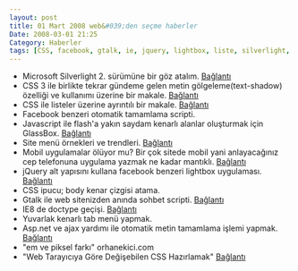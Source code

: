 ```yaml
---
layout: post
title: 01 Mart 2008 web&#039;den seçme haberler
Date: 2008-03-01 21:25
Category: Haberler
tags: [CSS, facebook, gtalk, ie, jquery, lightbox, liste, silverlight, text-shadow]
---
```


-   Microsoft Silverlight 2. sürümüne bir göz atalım. [Bağlantı][]
-   CSS 3 ile birlikte tekrar gündeme gelen metin gölgeleme(text-shadow)
    özelliği ve kullanımı üzerine bir makale. [Bağlantı][1]
-   CSS ile listeler üzerine ayrıntılı bir makale. [Bağlantı][2]
-   Facebook benzeri otomatik tamamlama scripti.
-   Javascript ile flash'a yakın saydam kenarlı alanlar oluşturmak için
    GlassBox. [Bağlantı][4]
-   Site menü örnekleri ve trendleri. [Bağlantı][5]
-   Mobil uygulamalar ölüyor mu? Bir çok sitede mobil yani anlayacağınız
    cep telefonuna uygulama yazmak ne kadar mantıklı. [Bağlantı][6]
-   jQuery alt yapısını kullana facebook benzeri lightbox uygulaması.
    [Bağlantı][7]
-   CSS ipucu; body kenar çizgisi atama. 
-   Gtalk ile web sitenizden anında sohbet scripti. [Bağlantı][9]
-   IE8 de doctype geçişi. [Bağlantı][10]
-   Yuvarlak kenarlı tab menü yapmak. 
-   Asp.net ve ajax yardımı ile otomatik metin tamamlama işlemi yapmak.
    [Bağlantı][12]
-   "em ve piksel farkı" orhanekici.com
-   "Web Tarayıcıya Göre Değişebilen CSS Hazırlamak" [Bağlantı][14]


  [Bağlantı]: http://weblogs.asp.net/scottgu/archive/2008/02/22/first-look-at-silverlight-2.aspx
    "Silverlight 2. sürüm"
  [1]: https://dev.opera.com/articles/css-text-shadows-and-background-sizing/
    "metin gölgeleme"
  [2]: http://konstruktors.com/blog/design-suggetions/125-how-to-create-beautiful-and-elegant-html-lists-using-css/
    "CSS listeler"
  [4]: http://www.glassbox-js.com/#Home "glassbox"
  [5]: http://www.smashingmagazine.com/2008/02/26/navigation-menus-trends-and-examples/
    "menüler"
  [6]: http://mobileopportunity.blogspot.com/2008/02/mobile-applications-rip.html
    "cepte program"
  [7]: http://famspam.com/facebox "facebook lightbox örneği"
  [9]: http://googlesystem.blogspot.com/2008/02/chat-with-your-sites-visitors-using.html
    "gtalk web sitemde"
  [10]: http://www.456bereastreet.com/archive/200802/doctype_switching_for_ie_8/
    "ie 8"
  [12]: http://www.c-sharpcorner.com/UploadFile/raj1979/AutoComplete02142008113654AM/AutoComplete.aspx
    "otomatik tamamlama"
  [14]: http://www.hakkiceylan.com/web-tarayiciya-gore-degisebilen-css-hazirlamak/
    "css farklı tarayıcıta göre yaz"
